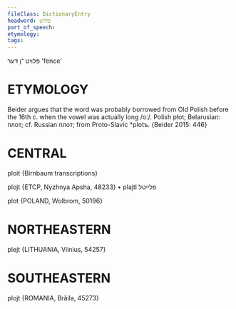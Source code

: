 ```yaml
---
fileClass: DictionaryEntry
headword: פּלויט
part_of_speech: 
etymology: 
tags: 
---
```

פּלויט
־ן
דער
'fence'

ETYMOLOGY
===========
Beider argues that the word was probably borrowed from Old Polish before the 16th c. when the vowel was actually long /oː/.
Polish płot; Belarusian: плот; cf. Russian плот; from Proto-Slavic *plotъ.
{Beider 2015: 446}

CENTRAL
========

ploit {Birnbaum transcriptions}

plojt {ETCP, Nyzhnya Apsha, 48233}
	•	plajtl פּלייטל

plot {POLAND, Wolbrom, 50196}

NORTHEASTERN
==============

plejt {LITHUANIA, Vilnius, 54257}

SOUTHEASTERN
==============

plojt {ROMANIA, Brăila, 45273}
